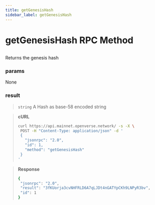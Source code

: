 ```yaml
---
title: getGenesisHash
sidebar_label: getGenesisHash
---
```

# getGenesisHash RPC Method

## 

Returns the genesis hash

### params

None

### result

>`string` A Hash as base-58 encoded string


> **cURL**
> ```bash
>curl https://api.mainnet.openverse.network/ -s -X \
>  POST -H "Content-Type: application/json" -d ' 
>  {
>    "jsonrpc": "2.0",
>    "id": 1,
>    "method": "getGenesisHash"
>  }
>'
>```


> **Response**
> ```bash
>{
>  "jsonrpc": "2.0",
>  "result": "3fKUorja3cvNHFRLD6A7qLJDt4nGATYpCKh9LNPyR3bv",
>  "id": 1
>}
>```
